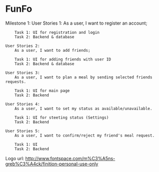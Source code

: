 # FunFo

Milestone 1:
	User Stories 1:
		As a user, I want to register an account;
		
		Task 1: UI for registration and login
		Task 2: Backend & database
		
  	User Stories 2:
		As a user, I want to add friends;
		
		Task 1: UI for adding friends with user ID
		Task 2: Backend & database
		
  	User Stories 3:
		As a user, I want to plan a meal by sending selected friends requests.
		
		Task 1: UI for main page
		Task 2: Backend
		
  	User Stories 4:
		As a user, I want to set my status as available/unavailable.
		
		Task 1: UI for steeting status (Settings)
		Task 2: Backend
		
  	User Stories 5:
		As a user, I want to confirm/reject my friend's meal request.
		
		Task 1: UI
		Task 2: Backend

Logo url: http://www.fontspace.com/m%C3%A5ns-greb%C3%A4ck/finition-personal-use-only

  
